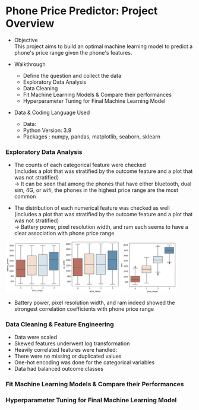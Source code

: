 # Phone Price Predictor: Project Overview 
* Objective<br/>
This project aims to build an optimal machine learning model to predict a phone's price range given the phone's features. 

* Walkthrough
  - Define the question and collect the data
  - Exploratory Data Analysis
  - Data Cleaning 
  - Fit Machine Learning Models & Compare their performances 
  - Hyperparameter Tuning for Final Machine Learning Model

* Data & Coding Language Used 
  - Data: 
  - Python Version: 3.9
  - Packages : numpy, pandas, matplotlib, seaborn, sklearn
  
### Exploratory Data Analysis 
* The counts of each categorical feature were checked<br/>
(includes a plot that was stratified by the outcome feature and a plot that was not stratified)<br/> 
&#8594; It can be seen that among the phones that have either bluetooth, dual sim, 4G, or wifi, the phones in the highest price range are the most common

* The distribution of each numerical feature was checked as well<br/>
(includes a plot that was stratified by the outcome feature and a plot that was not stratified)<br/>
&#8594; Battery power, pixel resolution width, and ram each seems to have a clear association with phone price range

<img src = "viz1.png" style = "width: 30%"> <img src = "viz2.png" style = "width: 30%"> <img src = "viz3.png" style = "width: 30%">

* Battery power, pixel resolution width, and ram indeed showed the strongest correlation coefficients with phone price range 

### Data Cleaning & Feature Engineering
* Data were scaled 
* Skewed features underwent log transformation 
* Heavily correlated features were handled: 
* There were no missing or duplicated values 
* One-hot encoding was done for the categorical variables 
* Data had balanced outcome classes  


### Fit Machine Learning Models & Compare their Performances 

### Hyperparameter Tuning for Final Machine Learning Model 


